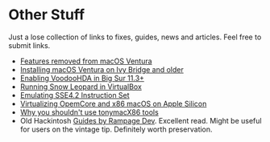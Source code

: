 # Other Stuff
Just a lose collection of links to fixes, guides, news and articles. Feel free to submit links.

- [Features removed from macOS Ventura](https://github.com/dortania/OpenCore-Legacy-Patcher/issues/998)
- [Installing macOS Ventura on Ivy Bridge and older](https://forums.macrumors.com/threads/oc-ventura-install-on-cmp-5-1.2347310/?post=31172042#post-31172042)
- [Enabling VoodooHDA in Big Sur 11.3+](https://www.insanelymac.com/forum/topic/314406-voodoohda-299/?do=findComment&comment=2756841)
- [Running Snow Leopard in VirtualBox](https://www.youtube.com/watch?v=b2fgOPvkmH8)
- [Emulating SSE4.2 Instruction Set](https://forums.macrumors.com/threads/mp3-1-others-sse-4-2-emulation-to-enable-amd-metal-driver.2206682/)
- [Virtualizing OpemCore and x86 macOS on Apple Silicon](https://khronokernel.github.io/apple/silicon/2021/01/17/QEMU-AS.html)
- [Why you shouldn't use tonymacX86 tools](https://github.com/khronokernel/Tonymacx86-stance)
- Old Hackintosh [Guides by Rampage Dev](https://web.archive.org/web/20170911113616/http://www.rampagedev.com/guides/). Excellent read. Might be useful for users on the  vintage tip. Definitely worth preservation.
